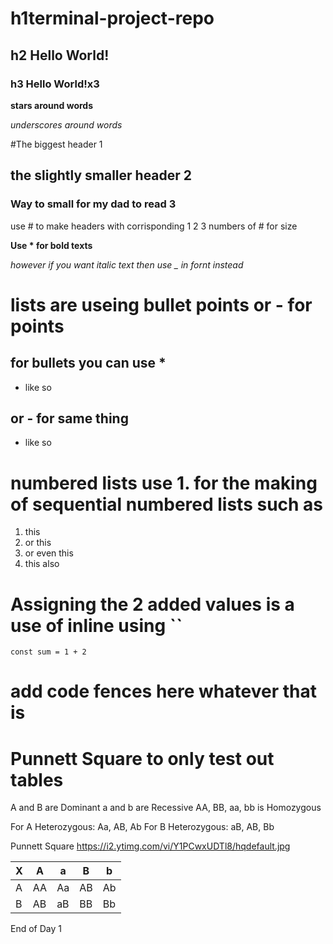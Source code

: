 # h1terminal-project-repo

## h2 Hello World!

### h3 Hello World!x3

**stars around words**

_underscores around words_


#The biggest header 1
## the slightly smaller header 2
### Way to small for my dad to read 3

 use # to make headers with corrisponding 1 2 3 numbers of # for size

**Use * for bold texts**

_however if you want italic text then use _ in fornt instead_

# lists are useing bullet points or - for points

## for bullets you can use *
* like so

## or - for same thing

- like so

# numbered lists use 1. for the making of sequential numbered lists such as
1. this
1. or this
1. or even this
1. this also



# Assigning the 2 added values is a use of inline using ``

`const sum = 1 + 2`


# add code fences here whatever that is


# Punnett Square to only test out tables
A and B are Dominant
a and b are Recessive
AA, BB, aa, bb is Homozygous

For A Heterozygous: Aa, AB, Ab
For B Heterozygous: aB, AB, Bb

Punnett Square
https://i2.ytimg.com/vi/Y1PCwxUDTl8/hqdefault.jpg

| X 	| A 	| a 	| B 	| b 	|
|-	|-	|-	|-	|-	|
| A 	| AA 	| Aa 	| AB 	| Ab 	|
| B 	| AB 	| aB 	| BB 	| Bb 	|

End of Day 1


